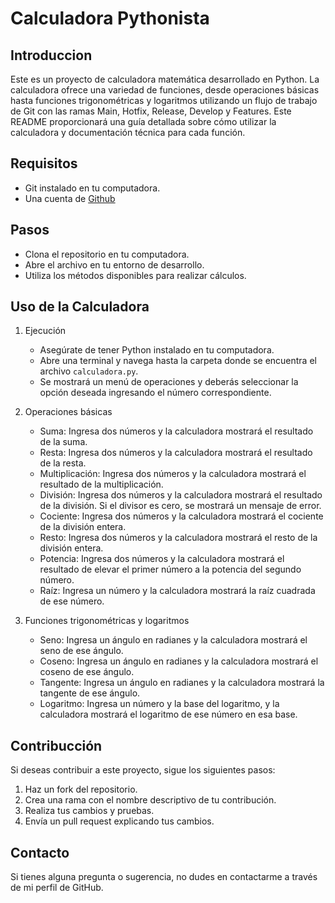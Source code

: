 # Calculadora Pythonista

## Introduccion 
Este es un proyecto de calculadora matemática desarrollado en Python. La calculadora ofrece una variedad de funciones, desde operaciones básicas hasta funciones trigonométricas y logaritmos  utilizando un flujo de trabajo de Git con las ramas Main, Hotfix, Release, Develop y Features. Este README proporcionará una guía detallada sobre cómo utilizar la calculadora y documentación técnica para cada función.

## Requisitos

* Git instalado en tu computadora.
* Una cuenta de [Github](https://github.com/)

## Pasos 

* Clona el repositorio en tu computadora.
* Abre el archivo en tu entorno de desarrollo.
* Utiliza los métodos disponibles para realizar cálculos.

## Uso de la Calculadora

1. Ejecución

   - Asegúrate de tener Python instalado en tu computadora.
   - Abre una terminal y navega hasta la carpeta donde se encuentra el archivo `calculadora.py`.
   - Se mostrará un menú de operaciones y deberás seleccionar la opción deseada ingresando el número correspondiente.

2. Operaciones básicas

   - Suma: Ingresa dos números y la calculadora mostrará el resultado de la suma.
   - Resta: Ingresa dos números y la calculadora mostrará el resultado de la resta.
   - Multiplicación: Ingresa dos números y la calculadora mostrará el resultado de la multiplicación.
   - División: Ingresa dos números y la calculadora mostrará el resultado de la división. Si el divisor es cero, se mostrará un mensaje de error.
   - Cociente: Ingresa dos números y la calculadora mostrará el cociente de la división entera.
   - Resto: Ingresa dos números y la calculadora mostrará el resto de la división entera.
   - Potencia: Ingresa dos números y la calculadora mostrará el resultado de elevar el primer número a la potencia del segundo número.
   - Raíz: Ingresa un número y la calculadora mostrará la raíz cuadrada de ese número.

3. Funciones trigonométricas y logaritmos

   - Seno: Ingresa un ángulo en radianes y la calculadora mostrará el seno de ese ángulo.
   - Coseno: Ingresa un ángulo en radianes y la calculadora mostrará el coseno de ese ángulo.
   - Tangente: Ingresa un ángulo en radianes y la calculadora mostrará la tangente de ese ángulo.
   - Logaritmo: Ingresa un número y la base del logaritmo, y la calculadora mostrará el logaritmo de ese número en esa base.


## Contribucción

Si deseas contribuir a este proyecto, sigue los siguientes pasos:

1. Haz un fork del repositorio.
2. Crea una rama con el nombre descriptivo de tu contribución.
3. Realiza tus cambios y pruebas.
4. Envía un pull request explicando tus cambios.

## Contacto 

Si tienes alguna pregunta o sugerencia, no dudes en contactarme a través de mi perfil de GitHub.

